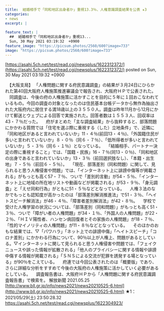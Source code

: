 ```yaml
---
title:  結婚相手で「同和地区出身者か」重視13.3％、人権意識調査結果を公表 ★3  
categories:
- news
excerpt: |
  
feature_text: |
  ##  結婚相手で「同和地区出身者か」重視13...
  Sun, 30 May 2021 03:19:32  +0900
feature_image: "https://picsum.photos/2560/600?image=733"
image: "https://picsum.photos/2560/600?image=733"
---
```


[https://asahi.5ch.net/test/read.cgi/newsplus/1622312372/](https://asahi.5ch.net/test/read.cgi/newsplus/1622312372/)
posted on Sun, 30 May 2021 03:19:32  +0900

<!--more-->

　【大阪支局】 「人権問題に関する府民意識調査」の結果が３月24日にひらかれた第40回大阪府人権施策推進審議会で報告され、大阪府ＨＰで公表された。 　同調査は、今後の府の人権施策に活かすことを目的に５年に１回おこなわれているもの。今回の調査の対象となったのは住民基本台帳データから無作為抽出された大阪府内に居住する満18歳以上の３５５０人。調査は昨年11月から12月にかけて郵送とウェブによる回答で実施された。回答者数は１５５３人、回収率は43・７％だった。 　府がまとめた「主な調査結果」から抜粋すると、部落問題にかかわる質問では「住宅を選ぶ際に重視する（した）立地条件」で、近隣に「同和地区があると言われていないか」11・４％(前回13・４％)、「外国籍住民が多いと言われていないか」８・０％（同６・７％）、「低所得者が多いと言われていないか」５・３％（同６・１％）となっている。 　「結婚相手、パートナー決定の際に重視すること」では、「国籍・民族」16・７％(同13・０％)、「同和地区の出身であると言われていないか」13・３％（前回選択肢なし）、「本籍・出生地」７・５％（前回６・５％）。 　「現在、部落差別（同和問題）に関して、見られると思う人権侵害や問題」では、「インターネット上に誹謗中傷等が掲載される」がもっとも高く57・７％、ついで「差別的言動」が54・５％、「インターネット上に地域の所在地リストや動画などが掲載される」が53・９％、「身元調査」と「えせ同和行為」がともに51・５％などとなっている。 　人権３法のなかでもっとも認知度が高かったのは「部落差別解消推進法」で51・３％、「ヘイトスピーチ解消法」が46・４％、「障害者差別解消法」が42・８％。 　学校で受けた人権学習の状況については、「部落差別（同和問題）」がもっとも高く51・３％、ついで「障がい者の人権問題」が34・１％、「外国人の人権問題」が22・２％、「ＨＩＶ陽性者、ハンセン病回復者とその家族の人権問題」が18・７％、「性的マイノリティの人権問題」が11・８％などとなっている。 　そのほかのおもな結果では、▽「パワハラ」「ネット上での誹謗中傷」「ヘイトスピーチ」「コロナ差別」にかかわる行為について、90％以上が人権上、問題があるとしている。▽インターネットに関して見られると思う人権侵害や問題では、「フェイクニュースや誤った情報が拡散される」「他人のプライバシーに関する情報や誹謗中傷する情報が掲載される」「ＳＮＳによる交流が犯罪を誘発する場となっている」が90％をこえている。 　府連では今回公表されたのは「概要版」であり、さらに詳細な分析をすすめて今後の大阪府の人権施策に活かしていく必要があるとしている。 　調査報告書は、大阪府ＨＰから「人権問題に関する府民意識調査報告書」で検索を。 解放新聞 2021.05.25 [http://www.bll.gr.jp/info/news2021/news20210525-6.html](http://www.bll.gr.jp/info/news2021/news20210525-6.html) ★1：2021/05/29(土) 23:50:28.32 https://asahi.5ch.net/test/read.cgi/newsplus/1622304923/
